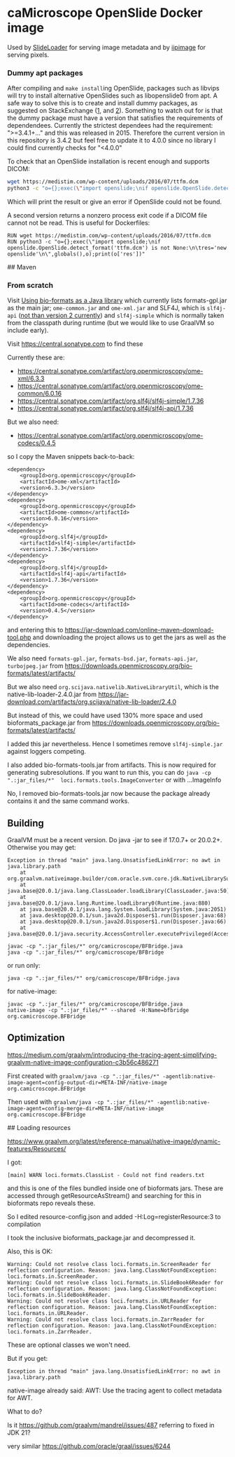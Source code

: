 # caMicroscope OpenSlide Docker image

Used by [SlideLoader](https://github.com/camicroscope/slideloader) for serving image metadata and by [iipimage](https://github.com/camicroscope/iipImage) for serving pixels.

### Dummy apt packages

After compiling and `make install`ing OpenSlide, packages such as libvips will try to install alternative OpenSlides such as libopenslide0 from apt. A safe way to solve this is to create and install dummy packages, as suggested on StackExchange ([1](https://askubuntu.com/q/74523), and [2](https://serverfault.com/a/251091)). Something to watch out for is that the dummy package must have a version that satisfies the requirements of dependendees. Currently the strictest dependees had the requirement: ">=3.4.1+..." and this was released in 2015. Therefore the current version in this repository is 3.4.2 but feel free to update it to 4.0.0 since no library I could find currently checks for "<4.0.0"

To check that an OpenSlide installation is recent enough and supports DICOM:

```BASH
wget https://medistim.com/wp-content/uploads/2016/07/ttfm.dcm
python3 -c "o={};exec(\"import openslide;\nif openslide.OpenSlide.detect_format('ttfm.dcm') is None:\n\tres='old openslide'\nelse:\n\tres='new openslide'\n\",globals(),o);print(o['res'])"
```

Which will print the result or give an error if OpenSlide could not be found.

A second version returns a nonzero process exit code if a DICOM file cannot not be read. This is useful for Dockerfiles:

```DOCKER
RUN wget https://medistim.com/wp-content/uploads/2016/07/ttfm.dcm
RUN python3 -c "o={};exec(\"import openslide;\nif openslide.OpenSlide.detect_format('ttfm.dcm') is not None:\n\tres='new openslide'\n\",globals(),o);print(o['res'])"
```

## Maven

### From scratch

Visit [Using bio-formats as a Java library](https://bio-formats.readthedocs.io/en/latest/developers/java-library.html#bio-formats-as-a-java-library)
which currently lists formats-gpl.jar as the main jar; `ome-common.jar` and `ome-xml.jar` and SLF4J, which is `slf4j-api` ([not than version 2 currently](https://bio-formats.readthedocs.io/en/latest/developers/logging.html#logging-frameworks)) and `slf4j-simple` which is normally taken from the classpath during runtime (but we would like to use GraalVM so include early).

Visit https://central.sonatype.com to find these

Currently these are:

- https://central.sonatype.com/artifact/org.openmicroscopy/ome-xml/6.3.3
- https://central.sonatype.com/artifact/org.openmicroscopy/ome-common/6.0.16
- https://central.sonatype.com/artifact/org.slf4j/slf4j-simple/1.7.36
- https://central.sonatype.com/artifact/org.slf4j/slf4j-api/1.7.36

But we also need:
- https://central.sonatype.com/artifact/org.openmicroscopy/ome-codecs/0.4.5

so I copy the Maven snippets back-to-back:

```
<dependency>
    <groupId>org.openmicroscopy</groupId>
    <artifactId>ome-xml</artifactId>
    <version>6.3.3</version>
</dependency>
<dependency>
    <groupId>org.openmicroscopy</groupId>
    <artifactId>ome-common</artifactId>
    <version>6.0.16</version>
</dependency>
<dependency>
    <groupId>org.slf4j</groupId>
    <artifactId>slf4j-simple</artifactId>
    <version>1.7.36</version>
</dependency>
<dependency>
    <groupId>org.slf4j</groupId>
    <artifactId>slf4j-api</artifactId>
    <version>1.7.36</version>
</dependency>
<dependency>
    <groupId>org.openmicroscopy</groupId>
    <artifactId>ome-codecs</artifactId>
    <version>0.4.5</version>
</dependency>
```

and entering this to https://jar-download.com/online-maven-download-tool.php and downloading the project allows us to get the jars as well as the dependencies.

We also need `formats-gpl.jar`, `formats-bsd.jar`, `formats-api.jar`, `turbojpeg.jar` from https://downloads.openmicroscopy.org/bio-formats/latest/artifacts/

But we also need `org.scijava.nativelib.NativeLibraryUtil`, which is the native-lib-loader-2.4.0.jar from https://jar-download.com/artifacts/org.scijava/native-lib-loader/2.4.0

But instead of this, we could have used 130% more space and used bioformats_package.jar from https://downloads.openmicroscopy.org/bio-formats/latest/artifacts/

I added this jar nevertheless. Hence I sometimes remove `slf4j-simple.jar` against loggers competing.

I also added bio-formats-tools.jar from artifacts. This is now required for generating subresolutions. If you want to run this, you can do `java -cp ".:jar_files/*"  loci.formats.tools.ImageConverter` or with ...ImageInfo

No, I removed bio-formats-tools.jar now because the package already contains it and the same command works.

## Building

GraalVM must be a recent version. Do java -jar to see if 17.0.7+ or 20.0.2+. Otherwise you may get:

```
Exception in thread "main" java.lang.UnsatisfiedLinkError: no awt in java.library.path
	at org.graalvm.nativeimage.builder/com.oracle.svm.core.jdk.NativeLibrarySupport.loadLibraryRelative(NativeLibrarySupport.java:136)
	at java.base@20.0.1/java.lang.ClassLoader.loadLibrary(ClassLoader.java:50)
	at java.base@20.0.1/java.lang.Runtime.loadLibrary0(Runtime.java:880)
	at java.base@20.0.1/java.lang.System.loadLibrary(System.java:2051)
	at java.desktop@20.0.1/sun.java2d.Disposer$1.run(Disposer.java:68)
	at java.desktop@20.0.1/sun.java2d.Disposer$1.run(Disposer.java:66)
	at java.base@20.0.1/java.security.AccessController.executePrivileged(AccessController.java:171)
```

```
javac -cp ".:jar_files/*" org/camicroscope/BFBridge.java
java -cp ".:jar_files/*" org/camicroscope/BFBridge
```

or run only:

```
java -cp ".:jar_files/*" org/camicroscope/BFBridge.java
```

for native-image:

```
javac -cp ".:jar_files/*" org/camicroscope/BFBridge.java
native-image -cp ".:jar_files/*" --shared -H:Name=bfbridge org.camicroscope.BFBridge
```

## Optimization

https://medium.com/graalvm/introducing-the-tracing-agent-simplifying-graalvm-native-image-configuration-c3b56c486271

First created with `graalvm/java -cp ".:jar_files/*" -agentlib:native-image-agent=config-output-dir=META-INF/native-image org.camicroscope.BFBridge`

Then used with `graalvm/java -cp ".:jar_files/*" -agentlib:native-image-agent=config-merge-dir=META-INF/native-image org.camicroscope.BFBridge`

## Loading resources

https://www.graalvm.org/latest/reference-manual/native-image/dynamic-features/Resources/

I got:

```
[main] WARN loci.formats.ClassList - Could not find readers.txt
```

and this is one of the files bundled inside one of bioformats jars. These are accessed through getResourceAsStream() and searching for this in bioformats repo reveals these.

So I edited resource-config.json and added -H:Log=registerResource:3 to compilation

I took the inclusive bioformats_package.jar and decompressed it.

Also, this is OK:

```
Warning: Could not resolve class loci.formats.in.ScreenReader for reflection configuration. Reason: java.lang.ClassNotFoundException: loci.formats.in.ScreenReader.
Warning: Could not resolve class loci.formats.in.SlideBook6Reader for reflection configuration. Reason: java.lang.ClassNotFoundException: loci.formats.in.SlideBook6Reader.
Warning: Could not resolve class loci.formats.in.URLReader for reflection configuration. Reason: java.lang.ClassNotFoundException: loci.formats.in.URLReader.
Warning: Could not resolve class loci.formats.in.ZarrReader for reflection configuration. Reason: java.lang.ClassNotFoundException: loci.formats.in.ZarrReader.
```

These are optional classes we won't need.

But if you get:

```
Exception in thread "main" java.lang.UnsatisfiedLinkError: no awt in java.library.path
```

native-image already said: AWT:  Use the tracing agent to collect metadata for AWT.

What to do?

Is it https://github.com/graalvm/mandrel/issues/487 referring to fixed in JDK 21?

very similar https://github.com/oracle/graal/issues/6244